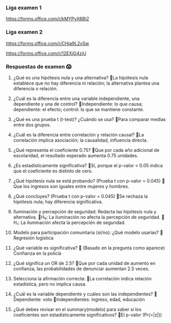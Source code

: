 ### Liga examen 1
https://forms.office.com/r/kMYPyX6Bj2

### Liga examen 2
https://forms.office.com/r/CHia9L2ySw

https://forms.office.com/r/12EXiG4zjU

### Respuestas de examen 😱

1. ¿Qué es una hipótesis nula y una alternativa?
🫰La hipótesis nula establece que no hay diferencia ni relación; la alternativa plantea una diferencia o relación.

2. ¿Cuál es la diferencia entre una variable independiente, una dependiente y una de control?
🫰Independiente: lo que causa; dependiente: el efecto; control: lo que se mantiene constante.

3. ¿Qué es una prueba t (t-test)? ¿Cuándo se usa?
🫰Para comparar medias entre dos grupos.

4. ¿Cuál es la diferencia entre correlación y relación causal?
🫰La correlación implica asociación; la causalidad, influencia directa.

5. ¿Qué representa el coeficiente 0.75?
🫰Que por cada año adicional de escolaridad, el resultado esperado aumenta 0.75 unidades.

6. ¿Es estadísticamente significativa?
🫰Sí, porque el p-valor < 0.05 indica que el coeficiente es distinto de cero.

7. ¿Qué hipótesis nula se está probando? (Prueba t con p-valor = 0.045)
🫰Que los ingresos son iguales entre mujeres y hombres.

8. ¿Qué concluyes? (Prueba t con p-valor = 0.045)
🫰Se rechaza la hipótesis nula; hay diferencia significativa.

9. Iluminación y percepción de seguridad: Redacta las hipótesis nula y alternativa.
🫰H₀: La iluminación no afecta la percepción de seguridad.
🫰H₁: La iluminación afecta la percepción de seguridad.

10. Modelo para participación comunitaria (sí/no): ¿Qué modelo usarías?
🫰Regresión logística

11. ¿Qué variable es significativa?
🫰 (Basado en la pregunta como aparece) Confianza en la policía

12. ¿Qué significa un OR de 2.5?
🫰Que por cada unidad de aumento en confianza, las probabilidades de denunciar aumentan 2.5 veces.

13. Selecciona la afirmación correcta:
🫰La correlación indica relación estadística, pero no implica causa.

14. ¿Cuál es la variable dependiente y cuáles son las independientes?
🫰Dependiente: voto
🫰Independientes: ingreso, edad, educación

15. ¿Qué debes revisar en el summary(modelo) para saber si los coeficientes son estadísticamente significativos?
🫰El p-valor (Pr(>|z|))
